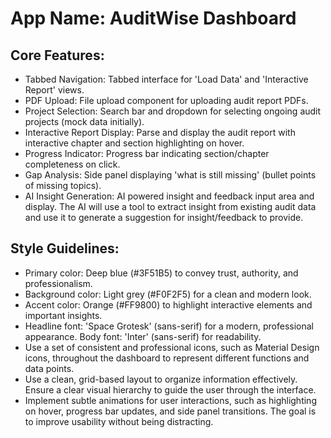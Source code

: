 # **App Name**: AuditWise Dashboard

## Core Features:

- Tabbed Navigation: Tabbed interface for 'Load Data' and 'Interactive Report' views.
- PDF Upload: File upload component for uploading audit report PDFs.
- Project Selection: Search bar and dropdown for selecting ongoing audit projects (mock data initially).
- Interactive Report Display: Parse and display the audit report with interactive chapter and section highlighting on hover.
- Progress Indicator: Progress bar indicating section/chapter completeness on click.
- Gap Analysis: Side panel displaying 'what is still missing' (bullet points of missing topics).
- AI Insight Generation: AI powered insight and feedback input area and display. The AI will use a tool to extract insight from existing audit data and use it to generate a suggestion for insight/feedback to provide.

## Style Guidelines:

- Primary color: Deep blue (#3F51B5) to convey trust, authority, and professionalism.
- Background color: Light grey (#F0F2F5) for a clean and modern look.
- Accent color: Orange (#FF9800) to highlight interactive elements and important insights.
- Headline font: 'Space Grotesk' (sans-serif) for a modern, professional appearance. Body font: 'Inter' (sans-serif) for readability.
- Use a set of consistent and professional icons, such as Material Design icons, throughout the dashboard to represent different functions and data points.
- Use a clean, grid-based layout to organize information effectively. Ensure a clear visual hierarchy to guide the user through the interface.
- Implement subtle animations for user interactions, such as highlighting on hover, progress bar updates, and side panel transitions. The goal is to improve usability without being distracting.